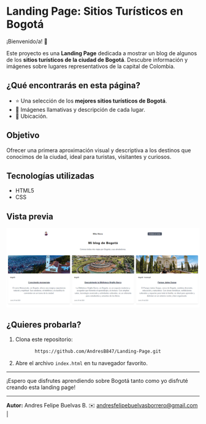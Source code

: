 # Landing Page: Sitios Turísticos en Bogotá

¡Bienvenido/a! 👋

Este proyecto es una **Landing Page** dedicada a mostrar un blog de algunos de los **sitios turísticos de la ciudad de Bogotá**. Descubre información y imágenes sobre lugares representativos de la capital de Colombia.

## ¿Qué encontrarás en esta página?

- ⭐ Una selección de los **mejores sitios turísticos de Bogotá**.
- 📸 Imágenes llamativas y descripción de cada lugar.
- 📍 Ubicación.

## Objetivo

Ofrecer una primera aproximación visual y descriptiva a los destinos que conocimos de la ciudad, ideal para turistas, visitantes y curiosos.

## Tecnologías utilizadas

- HTML5
- CSS

## Vista previa

![Ejemplo de la landing page](proyecto%20mejorado/Foto%20Landing%20Page.png)


## ¿Quieres probarla?

1. Clona este repositorio:
    ```bash
           https://github.com/AndresB847/Landing-Page.git
    ```
2. Abre el archivo `index.html` en tu navegador favorito.

---

¡Espero que disfrutes aprendiendo sobre Bogotá tanto como yo disfruté creando esta landing page!

---

**Autor:** Andres Felipe Buelvas B.
✉️ andresfelipebuelvasborrero@gmail.com | 
